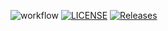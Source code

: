![workflow](https://github.com/mjagec/sem/actions/workflows/main.yml/badge.svg)
[![LICENSE](https://img.shields.io/github/license/mjagec/devops.svg?style=flat-square)](https://github.com/mjagec/devops/blob/master/LICENSE)
[![Releases](https://img.shields.io/github/release/mjagec/sem/all.svg?style=flat-square)](https://github.com/mjagec/sem/releases)
